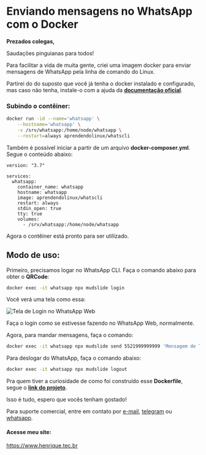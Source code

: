 <h1>Enviando mensagens no WhatsApp com o Docker</h1>

**Prezados colegas,**

Saudações pinguianas para todos!

Para facilitar a vida de muita gente, criei uma imagem docker para enviar mensagens de WhatsApp pela linha de comando do Linux.

Partirei do do suposto que você já tenha o docker instalado e configurado, mas caso não tenha, instale-o com a ajuda da [**documentação oficial**](https://docs.docker.com/engine/install/).

<h3>Subindo o contêiner:</h3>

~~~bash
docker run -id --name='whatsapp' \
    --hostname='whatsapp' \
    -v /srv/whatsapp:/home/node/whatsapp \
    --restart=always aprendendolinux/whatscli
~~~

Também é possível iniciar a partir de um arquivo **docker-composer.yml**. Segue o conteúdo abaixo:
~~~~composer
version: "3.7"

services:
  whatsapp:
    container_name: whatsapp
    hostname: whatsapp
    image: aprendendolinux/whatscli
    restart: always
    stdin_open: true
    tty: true
    volumes:
      - /srv/whatsapp:/home/node/whatsapp
~~~~

Agora o contêiner está pronto para ser utilizado.

<h2>Modo de uso:</h2>

Primeiro,  precisamos logar no WhatsApp CLI. Faça o comando abaixo para obter o **QRCode**:

~~~bash
docker exec -it whatsapp npx mudslide login
~~~

Você verá uma tela como essa:

![](https://temporario.aprendendolinux.com/pic_docker_hub/WhatsLogin.png "Tela de Login no WhatsApp Web")

Faça o login como se estivesse fazendo no WhatsApp Web, normalmente.

Agora, para mandar mensagens, faça o comando:

~~~bash
docker exec -it whatsapp npx mudslide send 5521999999999 'Mensagem de Teste!'
~~~

Para deslogar do WhatsApp, faça o comando abaixo:

~~~bash
docker exec -it whatsapp npx mudslide logout
~~~

Pra quem tiver a curiosidade de como foi construído esse **Dockerfile**, segue o [**link do projeto**](https://docs.docker.com/engine/install/).

Isso é tudo, espero que vocês tenham gostado!

Para suporte comercial, entre em contato por [e-mail](mailto:henrique@henrique.tec.br "henrique@henrique.tec.br"), [telegram](https://t.me/HenriqueFagundes "@HenriqueFagundes") ou [whatsapp](https://web.whatsapp.com/send?phone=5521981176211 "Henrique Fagundes").

<h4>Acesse meu site:</h4>

<https://www.henrique.tec.br>
